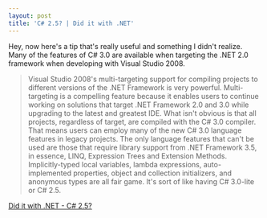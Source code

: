 ```yaml
---
layout: post  
title: 'C# 2.5? | Did it with .NET'
---
```

Hey, now here's a tip that's really useful and something I didn't realize. Many of the features of C# 3.0 are available when targeting the .NET 2.0 framework when developing with Visual Studio 2008. 

> Visual Studio 2008's multi-targeting support for compiling projects to different versions of the .NET Framework is very powerful. Multi-targeting is a compelling feature because it enables users to continue working on solutions that target .NET Framework 2.0 and 3.0 while upgrading to the latest and greatest IDE. What isn't obvious is that all projects, regardless of target, are compiled with the C# 3.0 compiler. That means users can employ many of the new C# 3.0 language features in legacy projects. The only language features that can't be used are those that require library support from .NET Framework 3.5, in essence, LINQ, Expression Trees and Extension Methods. Implicitly-typed local variables, lambda expressions, auto-implemented properties, object and collection initializers, and anonymous types are all fair game. It's sort of like having C# 3.0-lite or C# 2.5.

[Did it with .NET - C# 2.5?](http://diditwith.net/2007/11/23/C25.aspx)
